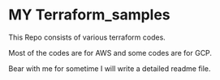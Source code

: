 # MY Terraform_samples

This Repo consists of various terraform codes. 

Most of the codes are for AWS and some codes are for GCP.

Bear with me for sometime I will write a detailed readme file.
